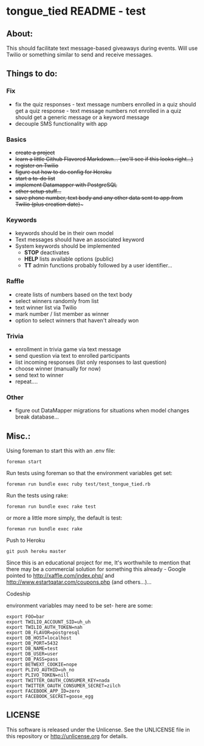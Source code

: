 tongue_tied README - test
==================

About:
------

This should facilitate text message-based giveaways during events. Will use Twilio or something similar to send and receive messages.

Things to do:
-------------


### Fix

- fix the quiz responses - text message numbers enrolled in a quiz should get a quiz response - text message numbers not enrolled in a quiz should get a generic message or a keyword message
- decouple SMS functionality with app


### Basics

- ~~create a project~~
- ~~learn a little Github Flavored Markdown... (we'll see if this looks right...)~~
- ~~register on Twilio~~
- ~~figure out how to do config for Heroku~~
- ~~start a to-do list~~
- ~~implement Datamapper with PostgreSQL~~
- ~~other setup stuff...~~
- ~~save phone number, text body and any other data sent to app from Twilio (plus creation date)~~~


### Keywords

- keywords should be in their own model
- Text messages should have an associated keyword
- System keywords should be implemented
  - **STOP** deactivates
  - **HELP** lists available options (public)
  - **TT** admin functions probably followed by a user identifier...


### Raffle

- create lists of numbers based on the text body
- select winners randomly from list
- text winner list via Twilio
- mark number / list member as winner
- option to select winners that haven't already won

### Trivia

- enrollment in trivia game via text message
- send question via text to enrolled participants
- list incoming responses (list only responses to last question)
- choose winner (manually for now)
- send text to winner
- repeat....


### Other
- figure out DataMapper migrations for situations when model changes break database...

Misc.:
--------------------

Using foreman to start this with an .env file:

    foreman start

Run tests using foreman so that the environment variables get set:

    foreman run bundle exec ruby test/test_tongue_tied.rb

Run the tests using rake:

    foreman run bundle exec rake test

or more a little more simply, the default is test:

    foreman run bundle exec rake

Push to Heroku

    git push heroku master

Since this is an educational project for me, It's worthwhile to mention that there may be a commercial solution for something this already - Google pointed to http://xaffle.com/index.php/ and http://www.estartqatar.com/coupons.php (and others...)...

Codeship

environment variables may need to be set- here are some:

    export FOO=bar
    export TWILIO_ACCOUNT_SID=uh_uh
    export TWILIO_AUTH_TOKEN=nah
    export DB_FLAVOR=postgresql
    export DB_HOST=localhost
    export DB_PORT=5432
    export DB_NAME=test
    export DB_USER=user
    export DB_PASS=pass
    export BETWEXT_COOKIE=nope
    export PLIVO_AUTHID=uh_no
    export PLIVO_TOKEN=nill
    export TWITTER_OAUTH_CONSUMER_KEY=nada
    export TWITTER_OAUTH_CONSUMER_SECRET=zilch
    export FACEBOOK_APP_ID=zero
    export FACEBOOK_SECRET=goose_egg





LICENSE
--------------------

This software is released under the Unlicense. See the UNLICENSE file in this repository or http://unlicense.org for details.
